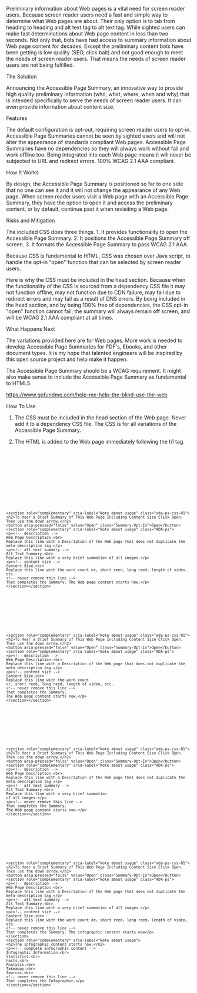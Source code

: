 Preliminary information about Web pages is a vital need for screen reader users. Because screen reader users need a fast and simple way to determine what Web pages are about. Their only option is to tab from heading to heading and alt text tag to alt text tag. While sighted users can make fast determinations about Web page content in less than two seconds. Not only that, bots have had access to summary information about Web page content for decades. Except the preliminary content bots have been getting is low quality (SEO, click bait) and not good enough to meet the needs of screen reader users. That means the needs of screen reader users are not being fulfilled.

The Solution

Announcing the Accessible Page Summary, an innovative way to provide high quality preliminary information (who, what, where, when and why) that is intended specifically to serve the needs of screen reader users. It can even provide information about content size.

Features

The default configuration is opt-out, requiring screen reader users to opt-in.
Accessible Page Summaries cannot be seen by sighted users and will not alter the appearance of standards compliant Web pages.
Accessible Page Summaries have no dependencies so they will always work without fail and work offline too. Being integrated into each Web page means it will never be subjected to URL and redirect errors.
100% WCAG 2.1 AAA compliant.

How It Works

By design, the Accessible Page Summary is positioned so far to one side that no one can see it and it will not change the appearance of any Web page. When screen reader users visit a Web page with an Accessible Page Summary, they have the option to open it and access the preliminary content, or by default, continue past it when revisiting a Web page.

Risks and Mitigation

The included CSS does three things. 1. It provides functionality to open the Accessible Page Summary. 2. It positions the Accessible Page Summary off screen. 3. It formats the Accessible Page Summary to pass WCAG 2.1 AAA.

Because CSS is fundamental to HTML, CSS was chosen over Java script, to handle the opt-in "open" function that can be selected by screen reader users.

Here is why the CSS must be included in the head section. Because when the functionality of the CSS is sourced from a dependency CSS file it may not function offline, may not function due to CDN failure, may fail due to redirect errors and may fail as a result of DNS errors. By being included in the head section, and by being 100% free of dependencies, the CSS opt-in "open" function cannot fail, the summary will always remain off screen, and will be WCAG 2.1 AAA compliant at all times.

What Happens Next

The variations provided here are for Web pages. More work is needed to develop Accessible Page Summaries for PDF's, Ebooks, and other document types. It is my hope that talented engineers will be inspired by this open source project and help make it happen.

The Accessible Page Summary should be a WCAG requirement. It might also make sense to include the Accessible Page Summary as fundamental to HTML5.

https://www.gofundme.com/help-me-help-the-blind-use-the-web

How To Use

1. The CSS must be included in the head section of the Web page. Never add it to a dependency CSS file.
The CSS is for all variations of the Accessible Page Summary.

2. The HTML is added to the Web page immediately following the h1 tag.
<code><!-- Accessible Page Summary CSS - BEGIN -->
<style>/* Opt-Out (default) */.ADA-ps {display: none}/* Opt-In (selectable) */.Summary-Opt-In:focus+.ADA-ps {display: block}/* WCAG 2.1 AAA */.ada-ps-css-01 {background: #fff; color: #000;display: inline-block; font-size: 1.5rem; line-height: 150%; margin-left: -3000rem; position: absolute; z-index: 997}</style>
<!-- Accessible Page Summary CSS - END --></code>
<code><!-- FOR TYPICAL WEB PAGES - ADA P.S. 1 -->
<!-- Accessible Page Summary - BEGIN -->
<!-- Passed WCAG 2.1 AAA 08/25/2023 -->
    <section role="complementary" aria-label="Note about usage" class="ada-ps-css-01">
    <h2>To Hear a Brief Summary of This Web Page Including Content Size Click Open. Then use the down arrow.</h2>
    <button aria-pressed="false" value="Open" class="Summary-Opt-In">Open</button>
    <section role="complementary" aria-label="Note about usage" class="ADA-ps">
    <p><!-- description -->
    Web Page Description.<br>
    Replace this line with a Description of the Web page that does not duplicate the meta description tag.</p>
    <p><!-- alt text summary -->
    Alt Text Summary.<br>
    Replace this line with a very brief summation of all images.</p>
    <p><!-- content size -->
    Content Size.<br>
    Replace this line with the word count or, short reed, long reed, length of video, etc.
    <!-- never remove this line -->
    That completes the Summary. The Web page content starts now.</p>
    </section></section>
<!-- Accessible Page Summary - END --></code>
<code><!-- FOR 100% TEXT WEB PAGES - ADA P.S. 2 -->
<!-- Accessible Page Summary - BEGIN -->
<!-- Passed WCAG 2.1 AAA 08/25/2023 -->
    <section role="complementary" aria-label="Note about usage" class="ada-ps-css-01">
    <h2>To Hear a Brief Summary of This Web Page Including Content Size Click Open.
    Then use the down arrow.</h2>
    <button aria-pressed="false" value="Open" class="Summary-Opt-In">Open</button>
    <section role="complementary" aria-label="Note about usage" class="ADA-ps">
    <p><!-- description -->
    Web Page Description.<br>
    Replace this line with a Description of the Web page that does not duplicate the meta description tag.</p>
    <p><!-- content size -->
    Content Size.<br>
    Replace this line with the word count
    or, short reed, long reed, length of video, etc.
    <!-- never remove this line -->
    That completes the Summary.
    The Web page content starts now.</p>
    </section></section>
<!-- Accessible Page Summary - END --></code>
<code><!-- FOR 100% IMAGES WEB PAGES - ADA P.S. 3 -->
<!-- Accessible Page Summary - BEGIN -->
<!-- Passed WCAG 2.1 AAA 08/25/2023 -->
    <section role="complementary" aria-label="Note about usage" class="ada-ps-css-01">
    <h2>To Hear a Brief Summary of This Web Page Including Content Size Click Open.
    Then use the down arrow.</h2>
    <button aria-pressed="false" value="Open" class="Summary-Opt-In">Open</button>
    <section role="complementary" aria-label="Note about usage" class="ADA-ps">
    <p><!-- description -->
    Web Page Description.<br>
    Replace this line with a Description of the Web page that does not duplicate the meta description tag.</p>
    <p><!-- alt text summary -->
    Alt Text Summary.<br>
    Replace this line with a very brief summation
    of all images.</p>
    <p><!-- never remove this line -->
    That completes the Summary.
    The Web page content starts now.</p>
    </section></section>
<!-- Accessible Page Summary - END --></code>
<code><!-- FOR 100% INFOGRAPHIC WEB PAGES - ADA P.S. 4 -->
<!-- Accessible Page Summary - BEGIN -->
<!-- Passed WCAG 2.1 AAA 08/25/2023 -->
    <section role="complementary" aria-label="Note about usage" class="ada-ps-css-01">
    <h2>To Hear a Brief Summary of This Web Page Including Content Size Click Open. Then use the down arrow.</h2>
    <button aria-pressed="false" value="Open" class="Summary-Opt-In">Open</button>
    <section role="complementary" aria-label="Note about usage" class="ADA-ps">
    <p><!-- description -->
    Web Page Description.<br>
    Replace this line with a Description of the Web page that does not duplicate the meta description tag.</p>
    <p><!-- alt text summary -->
    Alt Text Summary.<br>
    Replace this line with a very brief summation of all images.</p>
    <p><!-- content size -->
    Content Size.<br>
    Replace this line with the word count or, short reed, long reed, length of video, etc.
    <!-- never remove this line -->
    That completes the Summary. The infographic content starts now</p>
    </section>
    <section role="complementary" aria-label="Note about usage">
    <h2>The infographic content starts now.</h2>
    <p><!-- complete infographic content -->
    Infographic Information.<br>
    Statistics.<br>
    Facts.<br>
    Analysis.<br>
    Takeaway.<br>
    Sources.<br>
    <!-- never remove this line -->
    That completes the Infographic.</p>
    </section></section>
<!-- Accessible Page Summary - END --></code>